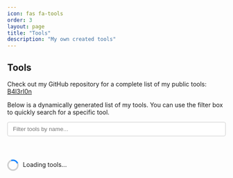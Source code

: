```yaml
---
icon: fas fa-tools
order: 3
layout: page
title: "Tools"
description: "My own created tools"
---
```


<style>
  #tools-list {
    display: flex;
    flex-wrap: wrap;
    gap: 20px;
    margin-top: 20px;
    justify-content: space-between;
    width: 100%;
  }

  .tool-card {
    background-color: #f7f7f7;
    border-radius: 8px;
    padding: 15px;
    box-shadow: 0 2px 5px rgba(0,0,0,0.1);
    transition: transform 0.2s, box-shadow 0.2s, background-color 0.3s;
    flex: 1 1 calc(50% - 10px);
    max-width: calc(50% - 10px);
    min-width: 300px;
    display: flex;
    flex-direction: column;
    box-sizing: border-box;
    border: 1px solid #e0e0e0;
  }

  .tool-card:hover {
    transform: translateY(-5px);
    box-shadow: 0 4px 10px rgba(0,0,0,0.15);
    background-color: #ffffff;
  }

  .tool-card:focus-within {
    outline: 2px solid #007bff;
    outline-offset: 2px;
  }

  .tool-card h3 {
    margin: 0 0 10px 0;
    color: #333;
    font-size: 1.2em;
    font-weight: 600;
  }

  .tool-card h3 a {
    color: #007bff;
    text-decoration: none;
    transition: color 0.2s ease;
  }

  .tool-card h3 a:hover {
    color: #0056b3;
    text-decoration: underline;
  }

  .description-container {
    flex-grow: 1;
    display: flex;
    flex-direction: column;
  }

  .tool-description {
    font-size: 0.9em;
    color: #666;
    margin: 0;
    overflow: hidden;
    text-overflow: ellipsis;
    display: -webkit-box;
    -webkit-line-clamp: 3;
    -webkit-box-orient: vertical;
    line-height: 1.6em;
  }

  .language-badge {
    display: inline-block;
    font-size: 0.75em;
    color: #666;
    background-color: #e0e0e0;
    padding: 2px 6px;
    border-radius: 3px;
    margin-left: 5px;
    vertical-align: middle;
  }

  #filter-input {
    padding: 8px 12px;
    width: 100%;
    margin-bottom: 20px;
    border: 1px solid #ccc;
    border-radius: 4px;
  }

  #filter-input:focus {
    outline: 2px solid #007bff;
    outline-offset: 2px;
    border-color: #007bff;
  }

  .tool-icon {
    margin-right: 8px;
  }

  .icon-docker { color: #0db7ed; }
  .icon-js { color: #f0db4f; }
  .icon-python { color: #306998; }
  .icon-ruby { color: #cc342d; }
  .icon-java { color: #b07219; }
  .icon-html { color: #e34c26; }
  .icon-css { color: #264de4; }
  .icon-php { color: #777bb4; }
  .icon-powershell { color: #012456; }
  .icon-default { color: #007bff; }

  .spinner {
    display: inline-block;
    width: 20px;
    height: 20px;
    border: 3px solid #ccc;
    border-top: 3px solid #007bff;
    border-radius: 50%;
    animation: spin 1s linear infinite;
    margin-right: 10px;
    vertical-align: middle;
  }

  @keyframes spin {
    0% { transform: rotate(0deg); }
    100% { transform: rotate(360deg); }
  }

  #back-to-top {
    position: fixed;
    bottom: 20px;
    right: 20px;
    background-color: #007bff;
    color: #fff;
    border: none;
    border-radius: 50%;
    width: 40px;
    height: 40px;
    display: flex;
    align-items: center;
    justify-content: center;
    cursor: pointer;
    opacity: 0;
    visibility: hidden;
    transition: opacity 0.3s, visibility 0.3s;
  }

  #back-to-top.visible {
    opacity: 1;
    visibility: visible;
  }

  .error-message {
    color: #d9534f;
    font-size: 0.9em;
    margin-top: 10px;
  }

  .retry-button {
    background-color: #007bff;
    color: #fff;
    border: none;
    border-radius: 4px;
    padding: 8px 16px;
    cursor: pointer;
    margin-top: 10px;
    font-size: 0.9em;
  }

  .retry-button:hover {
    background-color: #0056b3;
  }
</style>

<h2><i class="fas fa-tools"></i> Tools</h2>
<p>
  Check out my GitHub repository for a complete list of my public tools:
  <a href="https://github.com/B4l3rI0n?tab=repositories" target="_blank">B4l3rI0n</a>
</p>
<p>
  Below is a dynamically generated list of my tools. You can use the filter box to quickly search for a specific tool.
</p>

<input type="text" id="filter-input" placeholder="Filter tools by name..." aria-label="Filter tools by name" />

<div id="tools-list">
  <p id="loading-message"><span class="spinner"></span>Loading tools...</p>
  <p id="no-results" style="display: none;">No tools found matching your search.</p>
</div>

<button id="back-to-top" title="Back to Top">
  <i class="fas fa-arrow-up"></i>
</button>

<script>
  const languageIcons = {
    "JavaScript":   { icon: "fab fa-js-square", style: "icon-js" },
    "JS":           { icon: "fab fa-js-square", style: "icon-js" },
    "TypeScript":   { icon: "fab fa-js-square", style: "icon-js" },
    "Python":       { icon: "fab fa-python", style: "icon-python" },
    "Flask":        { icon: "fas fa-flask", style: "icon-python" },
    "Ruby":         { icon: "fas fa-gem", style: "icon-ruby" },
    "Docker":       { icon: "fab fa-docker", style: "icon-docker" },
    "Java":         { icon: "fab fa-java", style: "icon-java" },
    "HTML":         { icon: "fab fa-html5", style: "icon-html" },
    "CSS":          { icon: "fab fa-css3-alt", style: "icon-css" },
    "PHP":          { icon: "fab fa-php", style: "icon-php" },
    "Shell":        { icon: "fas fa-terminal", style: "icon-default" },
    "Bash":         { icon: "fas fa-terminal", style: "icon-default" },
    "PowerShell":   { icon: "fas fa-terminal", style: "icon-powershell" },
    ".NET":         { icon: "fas fa-code", style: "icon-default" },
    "C#":           { icon: "fas fa-code", style: "icon-default" },
    "Go":           { icon: "fas fa-code-branch", style: "icon-default" }
  };

  // Function to center the last card if odd
  function centerLastCard(cards) {
    const visibleCards = Array.from(cards).filter(card => card.style.display !== 'none');
    visibleCards.forEach((card, index) => {
      if (index === visibleCards.length - 1 && visibleCards.length % 2 !== 0) {
        card.style.marginLeft = 'auto';
        card.style.marginRight = 'auto';
      } else {
        card.style.marginLeft = '0';
        card.style.marginRight = '0';
      }
    });
  }

  // Function to fetch with a timeout
  async function fetchWithTimeout(url, options, timeout = 10000) {
    const controller = new AbortController();
    const id = setTimeout(() => controller.abort(), timeout);
    try {
      const response = await fetch(url, { ...options, signal: controller.signal });
      clearTimeout(id);
      return response;
    } catch (error) {
      clearTimeout(id);
      throw error;
    }
  }

  async function loadTools() {
    const toolsList = document.getElementById('tools-list');
    const loadingMessage = document.getElementById('loading-message');
    const cacheKey = 'github_repos_cache';
    const cacheExpiration = 60 * 60 * 1000; // 1 hour in milliseconds

    // Check if cached data exists and is still valid
    const cachedData = localStorage.getItem(cacheKey);
    const cachedTime = localStorage.getItem(`${cacheKey}_time`);
    const now = new Date().getTime();

    if (cachedData && cachedTime && (now - cachedTime) < cacheExpiration) {
      const repos = JSON.parse(cachedData);
      renderTools(repos);
      return;
    }

    try {
      const response = await fetchWithTimeout('https://api.github.com/users/B4l3rI0n/repos', {}, 10000);

      // Check for rate limit or other errors
      if (!response.ok) {
        if (response.status === 403) {
          throw new Error('GitHub API rate limit exceeded. Please try again later.');
        } else if (response.status === 404) {
          throw new Error('GitHub user or repositories not found. Please check the username.');
        } else {
          throw new Error(`Failed to fetch repositories: ${response.status} ${response.statusText}`);
        }
      }

      const repos = await response.json();

      // Cache the response
      localStorage.setItem(cacheKey, JSON.stringify(repos));
      localStorage.setItem(`${cacheKey}_time`, now.toString());

      renderTools(repos);
    } catch (error) {
      loadingMessage.remove(); // Remove the loading spinner
      let errorMessage = 'Failed to load tools. Please try again later.';
      if (error.name === 'AbortError') {
        errorMessage = 'Request timed out. Please check your internet connection and try again.';
      } else if (error.message) {
        errorMessage = error.message;
      }

      const errorDiv = document.createElement('div');
      errorDiv.innerHTML = `
        <p class="error-message">${errorMessage}</p>
        <button class="retry-button" id="retry-button">Retry</button>
      `;
      toolsList.insertBefore(errorDiv, toolsList.firstChild);

      // Add event listener for retry button
      document.getElementById('retry-button').addEventListener('click', () => {
        errorDiv.remove();
        toolsList.insertBefore(loadingMessage, toolsList.firstChild);
        loadTools();
      });

      console.error("Error fetching repositories:", error);
    }

    function renderTools(repos) {
      loadingMessage.remove(); // Remove the loading spinner
      toolsList.innerHTML = "";
      const noResults = document.createElement('p');
      noResults.id = 'no-results';
      noResults.style.display = 'none';
      noResults.innerText = 'No tools found matching your search.';
      toolsList.appendChild(noResults);

      if (Array.isArray(repos) && repos.length > 0) {
        repos.forEach(repo => {
          const lang = repo.language;
          let iconData = languageIcons[lang] || { icon: "fas fa-code", style: "icon-default" };

          const repoHTML = `
            <div role="article" aria-labelledby="tool-${repo.name}">
              <h3 id="tool-${repo.name}">
                <i class="${iconData.icon} tool-icon ${iconData.style}"></i>
                <a href="${repo.html_url}" target="_blank">${repo.name}</a>
                ${lang ? `<span class="language-badge">${lang}</span>` : ''}
              </h3>
              <div class="description-container">
                <p class="tool-description">${repo.description ? repo.description : "No description provided."}</p>
              </div>
            </div>
          `;

          const repoCard = document.createElement('div');
          repoCard.className = 'tool-card';
          repoCard.innerHTML = repoHTML;
          toolsList.appendChild(repoCard);
        });

        // Center the last card if odd after initial render
        const cards = document.querySelectorAll('.tool-card');
        centerLastCard(cards);
      } else {
        toolsList.innerHTML = "<p>No tools found.</p>";
      }
    }
  }

  function filterTools() {
    const filterValue = document.getElementById('filter-input').value.toLowerCase();
    const cards = document.querySelectorAll('.tool-card');
    const noResults = document.getElementById('no-results');
    let visibleCount = 0;

    cards.forEach(card => {
      const title = card.querySelector('h3').innerText.toLowerCase();
      if (title.includes(filterValue)) {
        card.style.display = 'flex';
        visibleCount++;
      } else {
        card.style.display = 'none';
      }
    });

    noResults.style.display = visibleCount === 0 ? 'block' : 'none';

    // Center the last card if odd after filtering
    centerLastCard(cards);
  }

  document.getElementById('filter-input').addEventListener('input', filterTools);

  // Back to Top button functionality
  const backToTopButton = document.getElementById('back-to-top');
  window.addEventListener('scroll', () => {
    if (window.scrollY > 300) {
      backToTopButton.classList.add('visible');
    } else {
      backToTopButton.classList.remove('visible');
    }
  });

  backToTopButton.addEventListener('click', () => {
    window.scrollTo({ top: 0, behavior: 'smooth' });
  });

  loadTools();
</script>


<!-- 
---
icon: fas fa-tools
order: 3
layout: page
title: "Tools"
description: "My own created tools"
---

<style>
  #tools-list {
    display: flex;
    flex-wrap: wrap;
    gap: 20px;
    margin-top: 20px;
    justify-content: space-between; /* Spread cards across the row */
    width: 100%; /* Ensure it takes the full width of the container */
  }

  .tool-card {
    background-color: #f7f7f7;
    border-radius: 8px;
    padding: 15px;
    box-shadow: 0 2px 5px rgba(0,0,0,0.1);
    transition: transform 0.2s, box-shadow 0.2s;
    flex: 1 1 calc(50% - 10px); /* Two cards per row with gap adjustment */
    max-width: calc(50% - 10px); /* Ensure two cards per row */
    min-width: 300px; /* Minimum width to prevent cards from being too narrow */
    display: flex;
    flex-direction: column;
    box-sizing: border-box;
  }

  /* Center the last card if it's the only one in the row (odd number) */
  .tool-card:last-child:nth-child(odd) {
    margin-left: auto;
    margin-right: auto;
  }

  .tool-card:hover {
    transform: translateY(-5px);
    box-shadow: 0 4px 10px rgba(0,0,0,0.15);
  }

  .tool-card h3 {
    margin: 0 0 10px 0;
    color: #333;
  }

  .description-container {
    flex-grow: 1;
    display: flex;
    flex-direction: column;
  }

  .tool-description {
    font-size: 0.9em;
    color: #666;
    margin: 0;
    overflow: hidden;
    text-overflow: ellipsis;
    display: -webkit-box;
    -webkit-line-clamp: 3; /* Limit to 3 lines */
    -webkit-box-orient: vertical;
    line-height: 1.5em; /* Adjust based on font size for consistent line height */
  }

  #filter-input {
    padding: 8px 12px;
    width: 100%;
    margin-bottom: 20px;
    border: 1px solid #ccc;
    border-radius: 4px;
  }

  .tool-icon {
    margin-right: 8px;
  }

  .icon-docker { color: #0db7ed; }
  .icon-js { color: #f0db4f; }
  .icon-python { color: #306998; }
  .icon-ruby { color: #cc342d; }
  .icon-java { color: #b07219; }
  .icon-html { color: #e34c26; }
  .icon-css { color: #264de4; }
  .icon-php { color: #777bb4; }
  .icon-powershell { color: #012456; }
  .icon-default { color: #007bff; }
</style>

<h2><i class="fas fa-tools"></i> Tools</h2>
<p>
  Check out my GitHub repository for a complete list of my public tools:
  <a href="https://github.com/B4l3rI0n?tab=repositories" target="_blank">B4l3rI0n</a>
</p>
<p>
  Below is a dynamically generated list of my tools. You can use the filter box to quickly search for a specific tool.
</p>

<input type="text" id="filter-input" placeholder="Filter tools by name..." />

<div id="tools-list">
  <p>Loading tools...</p>
</div>

<script>
  const languageIcons = {
    "JavaScript":   { icon: "fab fa-js-square", style: "icon-js" },
    "JS":           { icon: "fab fa-js-square", style: "icon-js" },
    "TypeScript":   { icon: "fab fa-js-square", style: "icon-js" },
    "Python":       { icon: "fab fa-python", style: "icon-python" },
    "Flask":        { icon: "fas fa-flask", style: "icon-python" },
    "Ruby":         { icon: "fas fa-gem", style: "icon-ruby" },
    "Docker":       { icon: "fab fa-docker", style: "icon-docker" },
    "Java":         { icon: "fab fa-java", style: "icon-java" },
    "HTML":         { icon: "fab fa-html5", style: "icon-html" },
    "CSS":          { icon: "fab fa-css3-alt", style: "icon-css" },
    "PHP":          { icon: "fab fa-php", style: "icon-php" },
    "Shell":        { icon: "fas fa-terminal", style: "icon-default" },
    "Bash":         { icon: "fas fa-terminal", style: "icon-default" },
    "PowerShell":   { icon: "fas fa-terminal", style: "icon-powershell" },
    ".NET":         { icon: "fas fa-code", style: "icon-default" },
    "C#":           { icon: "fas fa-code", style: "icon-default" },
    "Go":           { icon: "fas fa-code-branch", style: "icon-default" }
  };

  async function loadTools() {
    try {
      const response = await fetch('https://api.github.com/users/B4l3rI0n/repos');
      const repos = await response.json();
      const toolsList = document.getElementById('tools-list');
      toolsList.innerHTML = "";

      if (Array.isArray(repos) && repos.length > 0) {
        repos.forEach(repo => {
          const lang = repo.language;
          let iconData = languageIcons[lang] || { icon: "fas fa-code", style: "icon-default" };

          const repoHTML = `
            <h3>
              <i class="${iconData.icon} tool-icon ${iconData.style}"></i>
              <a href="${repo.html_url}" target="_blank">${repo.name}</a>
            </h3>
            <div class="description-container">
              <p class="tool-description">${repo.description ? repo.description : "No description provided."}</p>
            </div>
          `;

          const repoCard = document.createElement('div');
          repoCard.className = 'tool-card';
          repoCard.innerHTML = repoHTML;
          toolsList.appendChild(repoCard);
        });
      } else {
        toolsList.innerHTML = "<p>No tools found.</p>";
      }
    } catch (error) {
      document.getElementById('tools-list').innerHTML = "<p>Failed to load tools.</p>";
      console.error("Error fetching repositories:", error);
    }
  }

  function filterTools() {
    const filterValue = document.getElementById('filter-input').value.toLowerCase();
    const cards = document.querySelectorAll('.tool-card');
    cards.forEach(card => {
      const title = card.querySelector('h3').innerText.toLowerCase();
      card.style.display = title.includes(filterValue) ? 'flex' : 'none';
    });

    // Re-center the last card if it's the only one in the row after filtering
    const visibleCards = Array.from(cards).filter(card => card.style.display !== 'none');
    visibleCards.forEach((card, index) => {
      if (index === visibleCards.length - 1 && visibleCards.length % 2 !== 0) {
        card.style.marginLeft = 'auto';
        card.style.marginRight = 'auto';
      } else {
        card.style.marginLeft = '0';
        card.style.marginRight = '0';
      }
    });
  }
  
  document.getElementById('filter-input').addEventListener('input', filterTools);
  loadTools();
</script> 

-->






<!-- 

---
icon: fas fa-tools
order: 3
layout: page
title: "Tools"
description: "My own created tools"
---

<style>
  /* Container styling */
  #tools-list {
    display: grid;
    grid-template-columns: repeat(auto-fill, minmax(280px, 1fr));
    gap: 20px;
    margin-top: 20px;
  }

  /* Card styling */
  .tool-card {
    background-color: #f7f7f7;
    border-radius: 8px;
    padding: 15px;
    box-shadow: 0 2px 5px rgba(0,0,0,0.1);
    transition: transform 0.2s, box-shadow 0.2s;
    display: flex;
    flex-direction: column;
    justify-content: space-between;
  }
  .tool-card:hover {
    transform: translateY(-5px);
    box-shadow: 0 4px 10px rgba(0,0,0,0.15);
  }

  .tool-card h3 {
    margin-top: 0;
    color: #333;
  }

  /* Description container with slide-down/up effect */
  .description-container {
    position: relative;
    overflow: hidden;
    max-height: 80px; /* Collapsed height */
    transition: max-height 0.5s ease;
  }
  .description-container.expanded {
    max-height: 1000px; /* Expanded height */
  }

  .tool-description {
    font-size: 0.9em;
    color: #666;
    margin: 0;
  }

  /* Toggle button styling: just an icon, centered, black */
  .toggle-description {
    display: none;
    margin: 10px auto 0;
    background: none;
    border: none;
    cursor: pointer;
    color: #000;
    font-size: 1.2em;
  }

  /* Filter input styling */
  #filter-input {
    padding: 8px 12px;
    width: 100%;
    margin-bottom: 20px;
    border: 1px solid #ccc;
    border-radius: 4px;
  }

  /* Icon styling for tool icons */
  .tool-icon {
    margin-right: 8px;
  }
  .icon-docker { color: #0db7ed; }
  .icon-js { color: #f0db4f; }
  .icon-python { color: #306998; }
  .icon-ruby { color: #cc342d; }
  .icon-java { color: #b07219; }
  .icon-html { color: #e34c26; }
  .icon-css { color: #264de4; }
  .icon-php { color: #777bb4; }
  .icon-powershell { color: #012456; }
  .icon-default { color: #007bff; }
</style>

<h2><i class="fas fa-tools"></i>&nbsp; Tools</h2>
<p>
  Check out my GitHub repository for a complete list of my public tools:
  <a href="https://github.com/B4l3rI0n?tab=repositories" target="_blank">B4l3rI0n</a>
</p>
<p>
  Below is a dynamically generated list of my tools. You can use the filter box to quickly search for a specific tool.
</p>

<input type="text" id="filter-input" placeholder="Filter tools by name..." />

<div id="tools-list">
  <p>Loading tools...</p>
</div>

<script>
  const languageIcons = {
    "JavaScript":   { icon: "fab fa-js-square", style: "icon-js" },
    "JS":           { icon: "fab fa-js-square", style: "icon-js" },
    "TypeScript":   { icon: "fab fa-js-square", style: "icon-js" },
    "Python":       { icon: "fab fa-python", style: "icon-python" },
    "Flask":        { icon: "fas fa-flask", style: "icon-python" },
    "Ruby":         { icon: "fas fa-gem", style: "icon-ruby" },
    "Docker":       { icon: "fab fa-docker", style: "icon-docker" },
    "Java":         { icon: "fab fa-java", style: "icon-java" },
    "HTML":         { icon: "fab fa-html5", style: "icon-html" },
    "CSS":          { icon: "fab fa-css3-alt", style: "icon-css" },
    "PHP":          { icon: "fab fa-php", style: "icon-php" },
    "Shell":        { icon: "fas fa-terminal", style: "icon-default" },
    "Bash":         { icon: "fas fa-terminal", style: "icon-default" },
    "PowerShell":   { icon: "fas fa-terminal", style: "icon-powershell" },
    ".NET":         { icon: "fas fa-code", style: "icon-default" },
    "C#":           { icon: "fas fa-code", style: "icon-default" },
    "Go":           { icon: "fas fa-code-branch", style: "icon-default" }
  };

  async function loadTools() {
    try {
      const response = await fetch('https://api.github.com/users/B4l3rI0n/repos');
      const repos = await response.json();
      const toolsList = document.getElementById('tools-list');
      toolsList.innerHTML = "";

      if (Array.isArray(repos) && repos.length > 0) {
        repos.forEach(repo => {
          const lang = repo.language;
          let iconData = languageIcons[lang] || { icon: "fas fa-code", style: "icon-default" };

          const repoHTML = `
            <h3>
              <i class="${iconData.icon} tool-icon ${iconData.style}"></i>
              <a href="${repo.html_url}" target="_blank">${repo.name}</a>
            </h3>
            <div class="description-container">
              <p class="tool-description">${repo.description ? repo.description : "No description provided."}</p>
              <button class="toggle-description"><i class="fas fa-chevron-down"></i></button>
            </div>
          `;

          const repoCard = document.createElement('div');
          repoCard.className = 'tool-card';
          repoCard.innerHTML = repoHTML;
          toolsList.appendChild(repoCard);

          const descriptionContainer = repoCard.querySelector('.description-container');
          const description = repoCard.querySelector('.tool-description');
          const toggle = repoCard.querySelector('.toggle-description');

          if (description.innerText.length > 80) {
            toggle.style.display = 'block';
            toggle.addEventListener('click', () => {
              descriptionContainer.classList.toggle('expanded');
              // Change icon based on state
              if (descriptionContainer.classList.contains('expanded')) {
                toggle.innerHTML = '<i class="fas fa-chevron-up"></i>';
              } else {
                toggle.innerHTML = '<i class="fas fa-chevron-down"></i>';
              }
            });
          } else {
            descriptionContainer.classList.add('expanded');
            toggle.style.display = 'none';
          }
        });
      } else {
        toolsList.innerHTML = "<p>No tools found.</p>";
      }
    } catch (error) {
      document.getElementById('tools-list').innerHTML = "<p>Failed to load tools.</p>";
      console.error("Error fetching repositories:", error);
    }
  }

  function filterTools() {
    const filterValue = document.getElementById('filter-input').value.toLowerCase();
    const cards = document.querySelectorAll('.tool-card');
    cards.forEach(card => {
      const title = card.querySelector('h3').innerText.toLowerCase();
      card.style.display = title.includes(filterValue) ? 'block' : 'none';
    });
  }
  
  document.getElementById('filter-input').addEventListener('input', filterTools);
  loadTools();
</script>

-->

